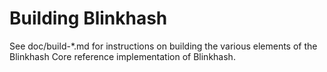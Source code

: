 Building Blinkhash
================

See doc/build-*.md for instructions on building the various
elements of the Blinkhash Core reference implementation of Blinkhash.
